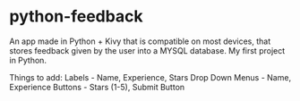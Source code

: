 # python-feedback
 An app made in Python + Kivy that is compatible on most devices, that stores feedback given by the user into a MYSQL database. My first project in Python.


 Things to add:
 Labels - Name, Experience, Stars
 Drop Down Menus - Name, Experience
 Buttons - Stars (1-5), Submit Button
